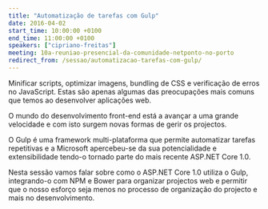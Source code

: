 ```yaml
---
title: "Automatização de tarefas com Gulp"
date: 2016-04-02
start_time: 10:00:00 +0100
end_time: 11:00:00 +0100
speakers: ["cipriano-freitas"]
meeting: 10a-reuniao-presencial-da-comunidade-netponto-no-porto
redirect_from: /sessao/automatizacao-tarefas-com-gulp/
---
```

Minificar scripts, optimizar imagens, bundling de CSS e verificação de erros no JavaScript. Estas são apenas algumas das preocupações mais comuns que temos ao desenvolver aplicações web.

O mundo do desenvolvimento front-end está a avançar a uma grande velocidade e com isto surgem novas formas de gerir os projectos.

O Gulp é uma framework multi-plataforma que permite automatizar tarefas repetitivas e a Microsoft apercebeu-se da sua potencialidade e extensibilidade tendo-o tornado parte do mais recente ASP.NET Core 1.0.

Nesta sessão vamos falar sobre como o ASP.NET Core 1.0 utiliza o Gulp, integrando-o com NPM e Bower para organizar projectos web e permitir que o nosso esforço seja menos no processo de organização do projecto e mais no desenvolvimento.

